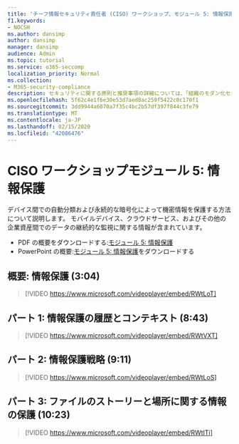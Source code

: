 ```yaml
---
title: 'チーフ情報セキュリティ責任者 (CISO) ワークショップ、モジュール 5: 情報保護'
f1.keywords:
- NOCSH
ms.author: dansimp
author: dansimp
manager: dansimp
audience: Admin
ms.topic: tutorial
ms.service: o365-seccomp
localization_priority: Normal
ms.collection:
- M365-security-compliance
description: セキュリティに関する原則と推奨事項の詳細については、「組織のモダン化セキュリティ」を参照してください。
ms.openlocfilehash: 5f62c4e1f6e30e53d7aed8ac259f5422c0c170f1
ms.sourcegitcommit: 3dd9944a6070a7f35c4bc2b57df397f844c3fe79
ms.translationtype: MT
ms.contentlocale: ja-JP
ms.lasthandoff: 02/15/2020
ms.locfileid: "42086476"
---
```

# <a name="ciso-workshop-module-5-information-protection"></a>CISO ワークショップモジュール 5: 情報保護

デバイス間での自動分類および永続的な暗号化によって機密情報を保護する方法について説明します。 モバイルデバイス、クラウドサービス、およびその他の企業資産間でのデータの継続的な監視に関する情報が含まれています。

- PDF の概要をダウンロードする:[モジュール 5: 情報保護](../../media/ciso-workshop-5-information-protection-strategy.pdf)
- PowerPoint の概要:[モジュール 5: 情報保護](https://docs.microsoft.com/microsoft-365/security/media/ciso-workshop-5-information-protection-strategy.pptx)をダウンロードする

## <a name="introduction-information-protection-304"></a>概要: 情報保護 (3:04)

> [!VIDEO https://www.microsoft.com/videoplayer/embed/RWtLoT]

## <a name="part-1-information-protection-history-and-context-843"></a>パート 1: 情報保護の履歴とコンテキスト (8:43)

> [!VIDEO https://www.microsoft.com/videoplayer/embed/RWtVXT]

## <a name="part-2-information-protection-strategy-911"></a>パート 2: 情報保護戦略 (9:11)

> [!VIDEO https://www.microsoft.com/videoplayer/embed/RWtLoS]

## <a name="part-3-story-of-a-file-and-protecting-information-anywhere-1023"></a>パート 3: ファイルのストーリーと場所に関する情報の保護 (10:23)

> [!VIDEO https://www.microsoft.com/videoplayer/embed/RWtITi]
